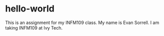 # hello-world
This is an assignment for my INFM109 class.
My name is Evan Sorrell. I am taking INFM109 at Ivy Tech.
